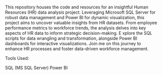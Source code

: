 This repository houses the code and resources for an insightful Human Resources (HR) data analysis project. 
Leveraging Microsoft SQL Server for robust data management and Power BI for dynamic visualization, this project aims to uncover valuable insights from HR datasets. 
From employee performance metrics to workforce trends, the analysis delves into key aspects of HR data to inform strategic decision-making. E
xplore the SQL scripts for data wrangling and transformation, alongside Power BI dashboards for interactive visualizations. 
Join me on this journey to enhance HR processes and foster data-driven workforce management.

Tools Used:

SQL (MS SQL Server)
Power BI

